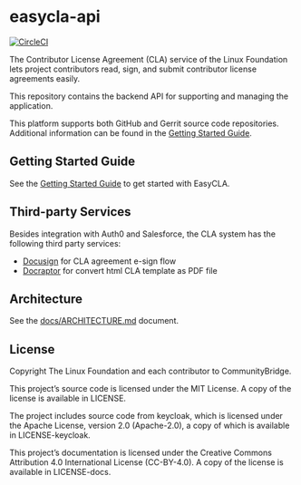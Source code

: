 # easycla-api

[![CircleCI](https://circleci.com/gh/communitybridge/easycla-api/tree/master.svg?style=svg&circle-token=1e1a6bfbb182a6d2acd24a9886580670604aebc0)](https://circleci.com/gh/communitybridge/easycla-api/tree/master)

The Contributor License Agreement (CLA) service of the Linux Foundation lets
project contributors read, sign, and submit contributor license agreements easily.

This repository contains the backend API for supporting and
managing the application.

This platform supports both GitHub and Gerrit source code repositories.
Additional information can be found in the [Getting Started Guide](#getting-started-guide).

## Getting Started Guide

See the [Getting Started Guide](docs/getting-started.md) to get started with EasyCLA.

## Third-party Services

Besides integration with Auth0 and Salesforce, the CLA system has the following third party services:

- [Docusign](https://www.docusign.com/) for CLA agreement e-sign flow
- [Docraptor](https://docraptor.com/) for convert html CLA template as PDF file

## Architecture

See the [docs/ARCHITECTURE.md](docs/ARCHITECTURE.md) document.

## License

Copyright The Linux Foundation and each contributor to CommunityBridge.

This project’s source code is licensed under the MIT License. A copy of the
license is available in LICENSE.

The project includes source code from keycloak, which is licensed under the
Apache License, version 2.0 (Apache-2.0), a copy of which is available in
LICENSE-keycloak.

This project’s documentation is licensed under the Creative Commons Attribution
4.0 International License (CC-BY-4.0). A copy of the license is available in
LICENSE-docs.
